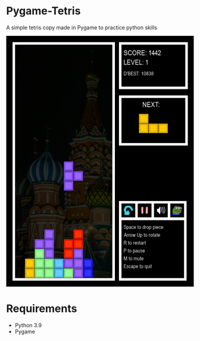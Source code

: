 # Pygame-Tetris
A simple tetris copy made in Pygame to practice python skills

![Screenshot](assets/ss.png?raw=true "Title")

# Requirements
- Python 3.9
- Pygame
